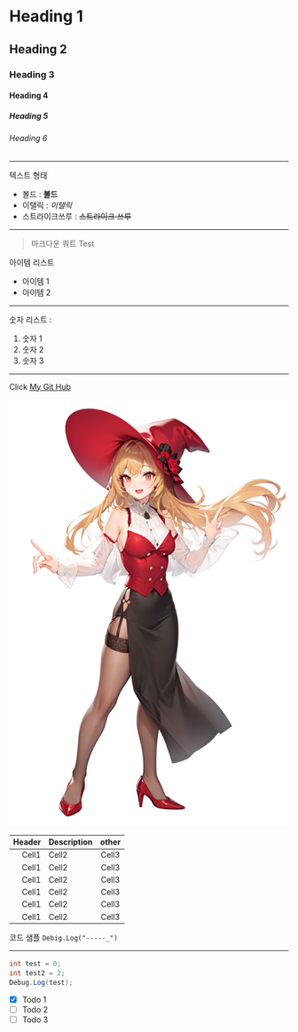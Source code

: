 <!-- Heading -->

# Heading 1
## Heading 2
### Heading 3
#### Heading 4
##### Heading 5
###### Heading 6

<!-- Line -->

---

<!-- Text attributes -->
텍스트 형태
+ 볼드 : **볼드**
+ 이탤릭 : *이탤릭*
+ 스트라이크쓰루 : ~~스트라이크 쓰루~~

<!-- Line -->

---

<!-- Quote -->
> 마크다운 쿼트 Test 

<!-- Bullet list -->
아이템 리스트
* 아이템 1
* 아이템 2
---
<!-- Numbered List -->
숫자 리스트 :
1. 숫자 1
2. 숫자 2
3. 숫자 3
---

<!-- Link -->
Click [My Git Hub](https://github.com/jinhee02)

<!-- Image -->
![image](https://raw.githubusercontent.com/jinhee02/Unity3D_2023_MyProject/983bef0af590cb067de9fe556a344737709f4107/Stable_Diffusion/i2i_Sample/00039-2753875408.png)

<!-- Table -->

|Header|Description|other|
|--:|:--|:--:|
|Cell1|Cell2|Cell3|
|Cell1|Cell2|Cell3|
|Cell1|Cell2|Cell3|
|Cell1|Cell2|Cell3|
|Cell1|Cell2|Cell3|
|Cell1|Cell2|Cell3|

<!-- Code -->

코드 샘플 `Debig.Log("-----_")`

---

```C#
int test = 0;
int test2 = 2;
Debug.Log(test);
```

<!-- TodoList -->

- [x] Todo 1
- [ ] Todo 2
- [ ] Todo 3